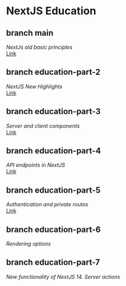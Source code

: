 # NextJS Education

## branch main
*NextJs old basic principles*
<br>[Link](next-js-education-topaz.vercel.app)

## branch education-part-2
*NextJS New Highlights*
<br>[Link](https://next-js-education-git-education-part-2-333nikita333.vercel.app/)

## branch education-part-3
*Server and client components*
<br>[Link](https://next-js-education-git-education-part-3-333nikita333.vercel.app/)

## branch education-part-4
*API endpoints in NextJS*
<br>[Link](https://next-js-education-git-education-part-4-333nikita333.vercel.app/)

## branch education-part-5
*Authentication and private routes*
<br>[Link](https://next-js-education-git-education-part-5-333nikita333.vercel.app/)
## branch education-part-6
*Rendering options*

## branch education-part-7
*New functionality of NextJS 14. Server actions*
